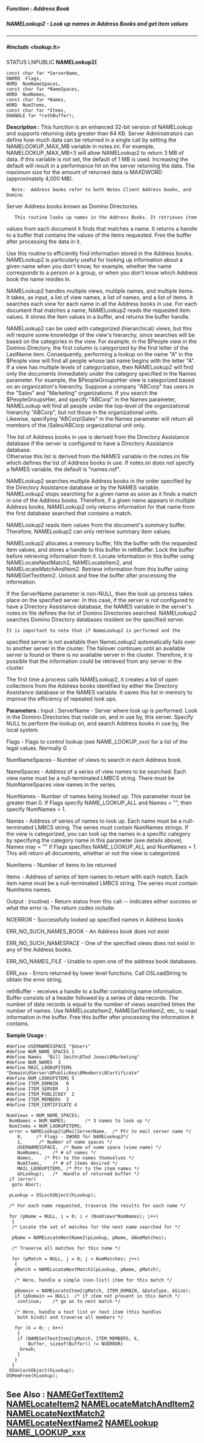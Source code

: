 ##### Function : Address Book
##### NAMELookup2 - Look up names in Address Books and get item values
---
##### #include <lookup.h>
STATUS LNPUBLIC **NAMELookup2(**

	const char far *ServerName,
	DWORD  Flags,
	WORD  NumNameSpaces,
	const char far *NameSpaces,
	WORD  NumNames,
	const char far *Names,
	WORD  NumItems,
	const char far *Items,
	DHANDLE far *rethBuffer);
**Description :**
This function is an enhanced 32-bit version of NAMELookup and supports 
returning data greater than 64 KB.  Server Administrators can define how much 
data can be returned in a single call by setting the NAMELOOKUP_MAX_MB variable 
in notes.ini.  For example, NAMELOOKUP_MAX_MB=3 will allow NAMELookup2 to 
return 3 MB of data.  If this variable is not set, the default of 1 MB is 
used.  Increasing the default will result in a performance hit on the server 
returning the data.  The maximum size for the amount of returned data is 
MAXDWORD (approximately 4,000 MB).  

      Note:  Address books refer to both Notes Client Address books, and Domino 
Server Address books known as Domino Directories.

       This routine looks up names in the Address Books. It retrieves item 
values from each document it finds that matches a name. It returns a handle to 
a buffer that contains the values of the items requested. Free the buffer after 
processing the data in it.

Use this routine to efficiently find information stored in the Address books. 
NAMELookup2 is particularly useful for looking up information about a given 
name when you don't know, for example, whether the name corresponds to a person 
or a group, or when you don't know which Address book the name resides in.

NAMELookup2 handles multiple views, multiple names, and multiple items. It 
takes, as input, a list of view names, a list of names, and a list of items. It 
searches each view for each name in all the Address books in use. For each 
document that matches a name, NAMELookup2 reads the requested item values. It 
stores the item values in a buffer, and returns the buffer handle.

NAMELookup2 can be used with categorized (hierarchical) views, but this will 
require some knowledge of the view's hierarchy, since searches will be based on 
the categories in the view.  For example, in the $People view in the Domino 
Directory, the first column is categorized by the first letter of the LastName 
item.  Consequently, performing a lookup on the name "A" in the $People view 
will find all people whose last name begins with the letter "A".  If a view has 
multiple levels of categorization, then NAMELookup2 will find only the 
documents immediately under the category specified in the Names parameter.  For 
example, the $PeopleGroupsHier view is categorized based on an organization's 
hierarchy.  Suppose a company "ABCorp" has users in the "Sales" and "Marketing" 
organizations.  If you search the $PeopleGroupsHier, and specify "ABCorp" in 
the Names parameter, NAMELookup will find all people under the top-level of the 
organizational hierarchy "ABCorp", but not those in the organizational units.  
Likewise, specifying "ABCorp\Sales" in the Names parameter will return all 
members of the /Sales/ABCorp organizational unit only.

The list of Address books in use is derived from the Directory Assistance 
database if the server is configured to have a Directory Assistance database.  
Otherwise this list is derived from the NAMES variable in the notes.ini file 
which defines the list of Address books in use. If notes.ini does not specify a 
NAMES variable, the default is "names.nsf". 

NAMELookup2 searches multiple Address books in the order specified by the 
Directory Assistance database or by the NAMES variable. NAMELookup2 stops 
searching for a given name as soon as it finds a match in one of the Address 
books. Therefore, if a given name appears in multiple  Address books, 
NAMELookup2 only returns information for that name from the first database 
searched that contains a match.

NAMELookup2 reads item values from the document's summary buffer. Therefore, 
NAMELookup2 can only retrieve summary item values. 

NAMELookup2 allocates a memory buffer, fills the buffer with the requested item 
values, and stores a handle to this buffer in rethBuffer. Lock the buffer 
before retrieving information from it. Locate information in this buffer using 
NAMELocateNextMatch2, NAMELocateItem2, and NAMELocateMatchAndItem2. Retrieve 
information from this buffer using NAMEGetTextItem2. Unlock and free the buffer 
after processing the information.

If the ServerName parameter is non-NULL, then the look up process takes place 
on the specified server. In this case, if the server is not configured to have 
a Directory Assistance database, the NAMES variable in the server's notes.ini 
file defines the list of Domino Directories searched. NAMELookup2 searches 
Domino Directory databases resident on the specified server.

	It is important to note that if NameLookup2 is performed and the 
specified server is not available then NameLookup2 automatically fails over to 
another server in the cluster.  The failover continues until an available 
server is found or there is no available server in the cluster.  Therefore, it 
is possible that the information could be retrieved from any server in the 
cluster.

The first time a process calls NAMELookup2, it creates a list of open 
collections from the  Address books identified by either the Directory 
Assistance database or the NAMES variable. It saves this list in memory to 
improve the efficiency of repeated look ups. 

        
**Parameters :**
Input :
ServerName  -  Server where look up is performed. Look in the Domino Directories that reside on, and in use by, this server. Specify NULL to perform the lookup on, and search Address books in use by, the local system.

Flags  -  Flags to control lookup (see NAME_LOOKUP_xxx) for a list of the legal values. Normally 0. 

NumNameSpaces  -  Number of views to search in each Address book.

NameSpaces  -  Address of a series of view names to be searched. Each view name must be a null-terminated LMBCS string. There must be NumNameSpaces view names in the series.

NumNames  -  Number of names being looked up.  This parameter must be greater than 0.  If  Flags specify NAME_LOOKUP_ALL and Names = "", then specify NumNames = 1.

Names  -  Address of series of names to look up. Each name must be a null-terminated LMBCS string. The series must contain NumNames strings.  If the view is categorized, you can look up the names in a specific category by specifying the category name in this parameter (see details above).  Names may = "" if Flags specifies NAME_LOOKUP_ALL and NumNames = 1.  This will return all documents, whether or not the view is categorized.

NumItems  -  Number of items to be returned

Items  -  Address of series of item names to return with each match. Each item name must be a null-terminated LMBCS string. The series must contain NumItems names.

Output :
(routine)  -  Return status from this call -- indicates either success or what the error is. The return codes include:

NOERROR - Successfully looked up specified names in Address books

ERR_NO_SUCH_NAMES_BOOK - An Address book does not exist

ERR_NO_SUCH_NAMESPACE - One of the specified views does not exist in any of the Address books.

ERR_NO_NAMES_FILE - Unable to open one of the address book databases.

ERR_xxx - Errors returned by lower level functions. Call OSLoadString to obtain the error string.


rethBuffer  -  receives a handle to a buffer containing name information. Buffer consists of a header followed by a series of data records. The number of data records is equal to the number of views searched times the number of names. Use NAMELocateItem2, NAMEGetTextItem2, etc., to read information in the buffer. Free this buffer after processing the information it contains.

**Sample Usage :**
```
#define USERNAMESSPACE "$Users"
#define NUM_NAME_SPACES 1
#define Names  "Bill Smith\0Ted Jones\0Marketing"
#define NUM_NAMES  3
#define MAIL_LOOKUPITEMS "Domain\0Server\0PublicKey\0Members\0Certificate"
#define NUM_LOOKUPITEMS 5
#define ITEM_DOMAIN   0
#define ITEM_SERVER   1
#define ITEM_PUBLICKEY  2
#define ITEM_MEMBERS  3
#define ITEM_CERTIFICATE 4
 
NumViews = NUM_NAME_SPACES;
 NumNames = NUM_NAMES;       /* 3 names to look up */
 NumItems = NUM_LOOKUPITEMS;
 error = NAMELookup2(pMailServerName,  /* Ptr to mail server name */
    0,     /* Flags - DWORD for NAMELookup2*/
    1,      /* Number of name spaces */
    USERNAMESSPACE,  /* Name of name space (view name) */
    NumNames,    /* # of names */
    Names,    /* Ptr to the names themselves */
    NumItems,    /* # of items desired */
    MAIL_LOOKUPITEMS, /* Ptr to the item names */
    &hLookup);   /*  Handle of returned buffer */
 if (error)
  goto Abort;

 pLookup = OSLockObject(hLookup);

 /* For each name requested, traverse the results for each name */

 for (pName = NULL, i = 0; i < (NumViews*NumNames); i++)
  {
  /* Locate the set of matches for the next name searched for */

  pName = NAMELocateNextName2(pLookup, pName, &NumMatches);

  /* Traverse all matches for this name */

  for (pMatch = NULL, j = 0; j < NumMatches; j++)
   {
   pMatch = NAMELocateNextMatch2(pLookup, pName, pMatch);

   /* Here, handle a simple (non-list) item for this match */

   pDomain = NAMELocateItem2(pMatch, ITEM_DOMAIN, &DataType, &Size);
   if (pDomain == NULL)  /* if item not present in this match */
    continue;    /* go on to next match */

   /* Here, handle a text list or text item (this handles
    both kinds) and traverse all members */

   for (k = 0; ; k++)
    {
    if (NAMEGetTextItem2(pMatch, ITEM_MEMBERS, k, 
        Buffer, sizeof(Buffer)) != NOERROR)
     break;
    }
   }
  }
 OSUnlockObject(hLookup);
OSMemFree(hLookup);

```
**See Also :**
[NAMEGetTextItem2](D:/md_files/NAMEGetTextItem2.md)
[NAMELocateItem2](D:/md_files/NAMELocateItem2.md)
[NAMELocateMatchAndItem2](D:/md_files/NAMELocateMatchAndItem2.md)
[NAMELocateNextMatch2](D:/md_files/NAMELocateNextMatch2.md)
[NAMELocateNextName2](D:/md_files/NAMELocateNextName2.md)
[NAMELookup](D:/md_files/NAMELookup.md)
[NAME_LOOKUP_xxx](D:/md_files/NAME_LOOKUP_xxx.md)
---
